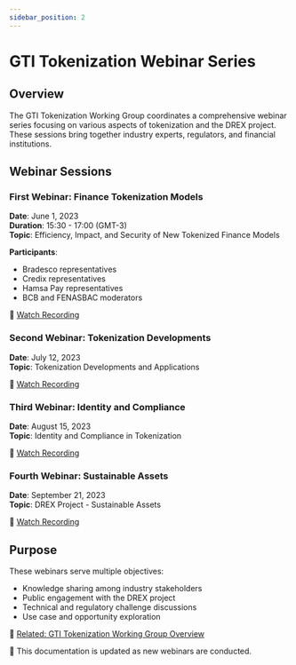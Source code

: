 ```yaml
---
sidebar_position: 2
---
```


# GTI Tokenization Webinar Series

## Overview

The GTI Tokenization Working Group coordinates a comprehensive webinar series focusing on various aspects of tokenization and the DREX project. These sessions bring together industry experts, regulators, and financial institutions.

## Webinar Sessions

### First Webinar: Finance Tokenization Models
**Date**: June 1, 2023  
**Duration**: 15:30 - 17:00 (GMT-3)  
**Topic**: Efficiency, Impact, and Security of New Tokenized Finance Models

**Participants**:
- Bradesco representatives
- Credix representatives
- Hamsa Pay representatives
- BCB and FENASBAC moderators

🔗 [Watch Recording](https://www.youtube.com/watch?v=Hkvrw3TiqF4)

### Second Webinar: Tokenization Developments
**Date**: July 12, 2023  
**Topic**: Tokenization Developments and Applications

🔗 [Watch Recording](https://www.youtube.com/watch?v=sSTRqGsCGn8)

### Third Webinar: Identity and Compliance
**Date**: August 15, 2023  
**Topic**: Identity and Compliance in Tokenization

🔗 [Watch Recording](https://www.youtube.com/watch?v=aSJQeVuvlp8)

### Fourth Webinar: Sustainable Assets
**Date**: September 21, 2023  
**Topic**: DREX Project - Sustainable Assets

🔗 [Watch Recording](https://www.youtube.com/watch?v=CFTmI9QS2TE)

## Purpose

These webinars serve multiple objectives:
- Knowledge sharing among industry stakeholders
- Public engagement with the DREX project
- Technical and regulatory challenge discussions
- Use case and opportunity exploration

🔗 [Related: GTI Tokenization Working Group Overview](/docs/working-groups/gti-tokenization)

🚧 This documentation is updated as new webinars are conducted. 